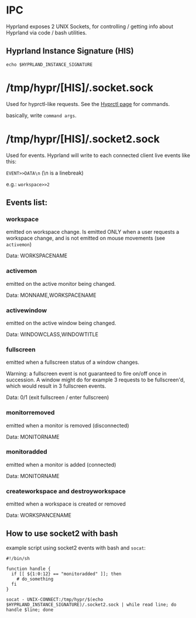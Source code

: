 # IPC

Hyprland exposes 2 UNIX Sockets, for controlling / getting info about Hyprland via code / bash utilities.

## Hyprland Instance Signature (HIS)
```
echo $HYPRLAND_INSTANCE_SIGNATURE
```

# /tmp/hypr/[HIS]/.socket.sock

Used for hyprctl-like requests. See the [Hyprctl page](https://github.com/vaxerski/Hyprland/wiki/Using-hyprctl) for commands.

basically, write `command args`.

# /tmp/hypr/[HIS]/.socket2.sock

Used for events. Hyprland will write to each connected client live events like this:

`EVENT>>DATA\n` (\n is a linebreak)

e.g.: `workspace>>2`

## Events list:

### workspace
emitted on workspace change. Is emitted ONLY when a user requests a workspace change, and is not emitted on mouse movements (see `activemon`)

Data: WORKSPACENAME

### activemon
emitted on the active monitor being changed.

Data: MONNAME,WORKSPACENAME

### activewindow
emitted on the active window being changed.

Data: WINDOWCLASS,WINDOWTITLE

### fullscreen
emitted when a fullscreen status of a window changes.

Warning: a fullscreen event is not guaranteed to fire on/off once in succession. A window might do for example 3 requests to be fullscreen'd, which would result in 3 fullscreen events.

Data: 0/1 (exit fullscreen / enter fullscreen)

### monitorremoved
emitted when a monitor is removed (disconnected)

Data: MONITORNAME

### monitoradded
emitted when a monitor is added (connected)

Data: MONITORNAME

### createworkspace and destroyworkspace
emitted when a workspace is created or removed

Data: WORKSPANCENAME

## How to use socket2 with bash

example script using socket2 events with bash and `socat`:
```
#!/bin/sh

function handle {
  if [[ ${1:0:12} == "monitoradded" ]]; then
    # do_something
  fi
}

socat - UNIX-CONNECT:/tmp/hypr/$(echo $HYPRLAND_INSTANCE_SIGNATURE)/.socket2.sock | while read line; do handle $line; done
```